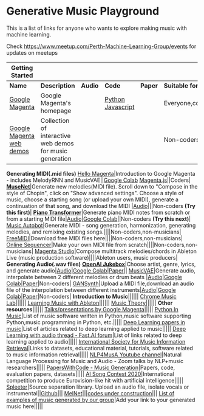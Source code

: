# Generative Music Playground
This is a list of links for anyone who wants to explore making music with machine learning. 

Check https://www.meetup.com/Perth-Machine-Learning-Group/events for updates on meetups


Getting Started|   |   |   |   |   |
---------------|---|---|---|---|---|
**Name**                 |**Description**|**Audio**|**Code**|**Paper**|**Suitable for**|
[Google Magenta](https://magenta.tensorflow.org/)|Google Magenta's homepage||[Python](https://github.com/tensorflow/magenta) [Javascript](https://github.com/tensorflow/magenta-js)||Everyone,coders|
[Google Magenta web demos](https://magenta.tensorflow.org/demos/web/)|Collection of interactive web demos for music generation||||Non-coders|
**Generating MIDI(.mid files)**
[Hello Magenta](https://colab.research.google.com/notebooks/magenta/hello_magenta/hello_magenta.ipynb)|Introduction to Google Magenta - includes MelodyRNN and MusicVAE||[Google Colab](https://colab.research.google.com/notebooks/magenta/hello_magenta/hello_magenta.ipynb) [Magenta.js](https://hello-magenta.glitch.me/)||Coders|
[**MuseNet**](https://openai.com/blog/musenet)|Generate new melodies(MIDI file). Scroll down to "Compose in the style of Chopin", click on "Show advanced settings". Choose a style of music, choose a starting song (or upload your own MIDI), generate a continuation of that song, and download the MIDI |[Audio](https://soundcloud.com/openai_audio/sets/musenet)|||Non-coders **(Try this first)**|
[**Piano Transformer**](https://magenta.tensorflow.org/piano-transformer)|Generate piano MIDI notes from scratch or from a starting MIDI file|[Audio](https://magenta.tensorflow.org/assets/piano_transformer/clair_de_lune_continuation.mp3)|[Google Colab](https://colab.research.google.com/notebooks/magenta/piano_transformer/piano_transformer.ipynb)||Non-coders **(Try this next)**|
[Music Autobot](https://musicautobot.com)|Generate MIDI - song generation, harmonization, generating melodies, and remixing existing songs.||||Non-coders,non-musicians|
[FreeMIDI](https://freemidi.org/)|Download free MIDI files here||||Non-coders,non-musicians|
[Online Sequencer](https://onlinesequencer.net/)|Make your own MIDI file from scratch||||Non-coders,non-musicians|
[Magenta Studio](https://magenta.tensorflow.org/studio)|Compose multitrack melodies/chords in Ableton Live (music production software)||||Ableton users, music producers|
**Generating Audio(.wav files)**
[**OpenAI Jukebox**](https://openai.com/blog/jukebox/)|Choose artist, genre, lyrics, and generate audio|[Audio](https://jukebox.openai.com/)|[Google Colab](https://colab.research.google.com/github/openai/jukebox/blob/master/jukebox/Interacting_with_Jukebox.ipynb)|[Paper](https://arxiv.org/abs/2005.00341)||
[MusicVAE](https://magenta.tensorflow.org/music-vae)|Generate audio, interpolate between 2 different melodies or drum beats |[Audio](https://magenta.tensorflow.org/assets/music_vae/mel_2bar-b2m.mp3)|[Google Colab](https://colab.research.google.com/notebooks/magenta/music_vae/music_vae.ipynb)|[Paper](https://arxiv.org/abs/1806.00195)|Non-coders|
[GANSynth](https://magenta.tensorflow.org/gansynth)|Upload a MIDI file,download an audio file of the interpolation between different instruments|[Audio](https://storage.googleapis.com/magentadata/papers/gansynth/index.html)|[Google Colab](https://colab.research.google.com/notebooks/magenta/gansynth/gansynth_demo.ipynb)|[Paper](https://openreview.net/forum?id=H1xQVn09FX)|Non-coders|
**Introduction to Music**||||||
[Chrome Music Lab](https://musiclab.chromeexperiments.com/Experiments)||||||
[Learning Music with Ableton](https://learningmusic.ableton.com/)||||||
[Music Theory](https://www.musictheory.net/lessons/)||||||
**Other resources**||||||
[Talks/presentations by Google Magenta](https://magenta.tensorflow.org/talks)|||||
[Python In Music](https://wiki.python.org/moin/PythonInMusic)|List of music software written in Python,music software supporting Python,music programming in Python, etc.|||||
[Deep Learning papers in music](https://github.com/ybayle/awesome-deep-learning-music)|List of articles related to deep learning applied to music|||||
[Deep Learning with audio thread - Fast.AI forum](https://forums.fast.ai/t/deep-learning-with-audio-thread/38123)|List of links related to deep learning applied to audio|||||
[International Society for Music Information Retrieval](https://www.ismir.net/resources/)|Links to datasets, educational material, tutorials, software related to music information retrieval|||||
[NLP4MusA Youtube channel](https://www.youtube.com/channel/UCtWGAGz6I_1aRetS8U4rYcA)|Natural Language Processing for Music and Audio - Zoom talks by NLP+music researchers|||||
[PapersWithCode - Music Generation](https://paperswithcode.com/task/music-generation)|Papers, code, evaluation papers, datasets|||||
[AI Song Contest 2020](https://www.vprobroadcast.com/titles/ai-songcontest.html/)|International competition to produce Eurovision-like hit with artificial intelligence|||||
[Spleeter](https://deezer.io/releasing-spleeter-deezer-r-d-source-separation-engine-2b88985e797e)|Source separation library. Upload an audio file, isolate vocals or instrumental||[Github](https://github.com/deezer/spleeter)|||
[MelNet](https://audio-samples.github.io/)|||[codes under construction](https://audio-samples.github.io/)|||
[List of examples of music generated by our group](https://docs.google.com/spreadsheets/d/1UaZt1CDtC_UegLOfZwn2-SHIsvfXWAaMjEfhmdx8dvI/edit?usp=sharing)|Add your link to your generated music here|||||
